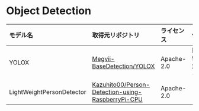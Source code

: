 # Object Detection
| モデル名 | 取得元リポジトリ | ライセンス | 備考 |
| :--- | :--- | :--- | :--- |
| YOLOX | [Megvii-BaseDetection/YOLOX](https://github.com/Megvii-BaseDetection/YOLOX) | Apache-2.0 | [Kazuhito00/YOLOX-ONNX-TFLite-Sample](https://github.com/Kazuhito00/YOLOX-ONNX-TFLite-Sample)のONNX変換モデルを使用 |
| LightWeightPersonDetector | [Kazuhito00/Person-Detection-using-RaspberryPi-CPU](https://github.com/Kazuhito00/Person-Detection-using-RaspberryPi-CPU) | Apache-2.0 | - |
